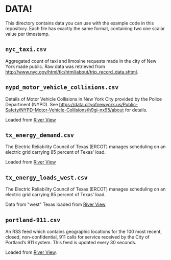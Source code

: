 # DATA!

This directory contains data you can use with the example code in this repository. Each file has exactly the same format, containing two one scalar value per timestamp. 

## `nyc_taxi.csv`

Aggregated count of taxi and limosine requests made in the city of New York made public. Raw data was retrieved from <http://www.nyc.gov/html/tlc/html/about/trip_record_data.shtml>.

## `nypd_motor_vehicle_collisions.csv`

Details of Motor Vehicle Collisions in New York City provided by the Police Department (NYPD). See <https://data.cityofnewyork.us/Public-Safety/NYPD-Motor-Vehicle-Collisions/h9gi-nx95/about> for details.

Loaded from [River View](http://data.numenta.org/nypd-motor-vehicle-collisions/nypd-motor-vehicle-collisions/data.html)

## `tx_energy_demand.csv`

The Electric Reliability Council of Texas (ERCOT) manages scheduling on an electric grid carrying 85 percent of Texas' load.

Loaded from [River View](http://data.numenta.org/ercot-demand/system_wide_demand/data.html)

## `tx_energy_loads_west.csv`

The Electric Reliability Council of Texas (ERCOT) manages scheduling on an electric grid carrying 85 percent of Texas' load.

Data from "west" Texas loaded from [River View](http://data.numenta.org/ercot-loads/actual_loads_of_weather_zones/data.html)

## `portland-911.csv`

An RSS feed which contains geographic locations for the 100 most recent, closed, non-confidential, 911 calls for service received by the City of Portland’s 911 system. This feed is updated every 30 seconds.

Loaded from [River View](http://data.numenta.org/portland-911/portland-911/data.html).
